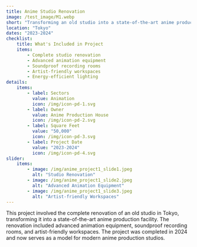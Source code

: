 ```yaml
---
title: Anime Studio Renovation
image: /test_image/M1.webp
short: "Transforming an old studio into a state-of-the-art anime production facility."
location: "Tokyo"
dates: "2023-2024"
checklist:
    title: What's Included in Project
    items:
        - Complete studio renovation
        - Advanced animation equipment
        - Soundproof recording rooms
        - Artist-friendly workspaces
        - Energy-efficient lighting
details:
    items:
        - label: Sectors
          value: Animation
          icon: /img/icon-pd-1.svg
        - label: Owner
          value: Anime Production House
          icon: /img/icon-pd-2.svg
        - label: Square Feet
          value: "50,000"
          icon: /img/icon-pd-3.svg
        - label: Project Date
          value: "2023-2024"
          icon: /img/icon-pd-4.svg
slider: 
    items:
        - image: /img/anime_project1_slide1.jpeg
          alt: "Studio Renovation"
        - image: /img/anime_project1_slide2.jpeg
          alt: "Advanced Animation Equipment"
        - image: /img/anime_project1_slide3.jpeg
          alt: "Artist-friendly Workspaces"
---
```


This project involved the complete renovation of an old studio in Tokyo, transforming it into a state-of-the-art anime production facility. The renovation included advanced animation equipment, soundproof recording rooms, and artist-friendly workspaces. The project was completed in 2024 and now serves as a model for modern anime production studios.
